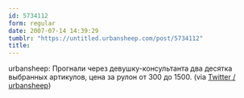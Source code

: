 ```yaml
---
id: 5734112
form: regular
date: 2007-07-14 14:39:29
tumblr: "https://untitled.urbansheep.com/post/5734112"
title:
---
```


<p>urbansheep: Прогнали через девушку-консультанта два десятка выбранных артикулов, цена за рулон от 300 до 1500. (via <a href="http://twitter.com/urbansheep/statuses/149534222">Twitter / urbansheep</a>)</p>

